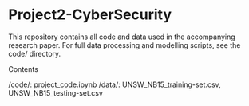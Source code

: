 # Project2-CyberSecurity

This repository contains all code and data used in the accompanying research paper.
For full data processing and modelling scripts, see the code/ directory.

Contents

/code/: project_code.ipynb
/data/: UNSW_NB15_training-set.csv, UNSW_NB15_testing-set.csv
